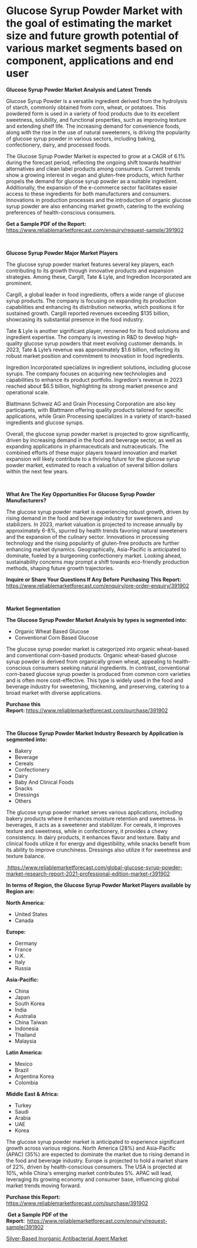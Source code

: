 <p><h1>Glucose Syrup Powder Market with the goal of estimating the market size and future growth potential of various market segments based on component, applications and end user</h1></p><p><strong>Glucose Syrup Powder Market Analysis and Latest Trends</strong></p>
<p><p>Glucose Syrup Powder is a versatile ingredient derived from the hydrolysis of starch, commonly obtained from corn, wheat, or potatoes. This powdered form is used in a variety of food products due to its excellent sweetness, solubility, and functional properties, such as improving texture and extending shelf life. The increasing demand for convenience foods, along with the rise in the use of natural sweeteners, is driving the popularity of glucose syrup powder in various sectors, including baking, confectionery, dairy, and processed foods.</p><p>The Glucose Syrup Powder Market is expected to grow at a CAGR of 6.1% during the forecast period, reflecting the ongoing shift towards healthier alternatives and clean label products among consumers. Current trends show a growing interest in vegan and gluten-free products, which further propels the demand for glucose syrup powder as a suitable ingredient. Additionally, the expansion of the e-commerce sector facilitates easier access to these ingredients for both manufacturers and consumers. Innovations in production processes and the introduction of organic glucose syrup powder are also enhancing market growth, catering to the evolving preferences of health-conscious consumers.</p></p>
<p><strong>Get a Sample PDF of the Report:&nbsp;</strong> <a href="https://www.reliablemarketforecast.com/enquiry/request-sample/391902?utm_campaign=1929&utm_medium=2&utm_source=Github&utm_content=ia&utm_term=16012025&utm_id=glucose-syrup-powder">https://www.reliablemarketforecast.com/enquiry/request-sample/391902</a></p>
<p>&nbsp;</p>
<p><strong>Glucose Syrup Powder Major Market Players</strong></p>
<p><p>The glucose syrup powder market features several key players, each contributing to its growth through innovative products and expansion strategies. Among these, Cargill, Tate & Lyle, and Ingredion Incorporated are prominent.</p><p>Cargill, a global leader in food ingredients, offers a wide range of glucose syrup products. The company is focusing on expanding its production capabilities and enhancing its distribution networks, which positions it for sustained growth. Cargill reported revenues exceeding $135 billion, showcasing its substantial presence in the food industry.</p><p>Tate & Lyle is another significant player, renowned for its food solutions and ingredient expertise. The company is investing in R&D to develop high-quality glucose syrup powders that meet evolving customer demands. In 2023, Tate & Lyle’s revenue was approximately $1.6 billion, reflecting its robust market position and commitment to innovation in food ingredients.</p><p>Ingredion Incorporated specializes in ingredient solutions, including glucose syrups. The company focuses on acquiring new technologies and capabilities to enhance its product portfolio. Ingredion's revenue in 2023 reached about $6.5 billion, highlighting its strong market presence and operational scale.</p><p>Blattmann Schweiz AG and Grain Processing Corporation are also key participants, with Blattmann offering quality products tailored for specific applications, while Grain Processing specializes in a variety of starch-based ingredients and glucose syrups.</p><p>Overall, the glucose syrup powder market is projected to grow significantly, driven by increasing demand in the food and beverage sector, as well as expanding applications in pharmaceuticals and nutraceuticals. The combined efforts of these major players toward innovation and market expansion will likely contribute to a thriving future for the glucose syrup powder market, estimated to reach a valuation of several billion dollars within the next few years.</p></p>
<p>&nbsp;</p>
<p><strong>What Are The Key Opportunities For Glucose Syrup Powder Manufacturers?</strong></p>
<p><p>The glucose syrup powder market is experiencing robust growth, driven by rising demand in the food and beverage industry for sweeteners and stabilizers. In 2023, market valuation is projected to increase annually by approximately 6-8%, spurred by health trends favoring natural sweeteners and the expansion of the culinary sector. Innovations in processing technology and the rising popularity of gluten-free products are further enhancing market dynamics. Geographically, Asia-Pacific is anticipated to dominate, fueled by a burgeoning confectionery market. Looking ahead, sustainability concerns may prompt a shift towards eco-friendly production methods, shaping future growth trajectories.</p></p>
<p><strong>Inquire or Share Your Questions If Any Before Purchasing This Report:</strong> <a href="https://www.reliablemarketforecast.com/enquiry/pre-order-enquiry/391902?utm_campaign=1929&utm_medium=2&utm_source=Github&utm_content=ia&utm_term=16012025&utm_id=glucose-syrup-powder">https://www.reliablemarketforecast.com/enquiry/pre-order-enquiry/391902</a></p>
<p>&nbsp;</p>
<p><strong>Market Segmentation</strong></p>
<p><strong>The Glucose Syrup Powder Market Analysis by types is segmented into:</strong></p>
<p><ul><li>Organic Wheat Based Glucose</li><li>Conventional Corn Based Glucose</li></ul></p>
<p><p>The glucose syrup powder market is categorized into organic wheat-based and conventional corn-based products. Organic wheat-based glucose syrup powder is derived from organically grown wheat, appealing to health-conscious consumers seeking natural ingredients. In contrast, conventional corn-based glucose syrup powder is produced from common corn varieties and is often more cost-effective. This type is widely used in the food and beverage industry for sweetening, thickening, and preserving, catering to a broad market with diverse applications.</p></p>
<p><strong>Purchase this Report:&nbsp;</strong><a href="https://www.reliablemarketforecast.com/purchase/391902?utm_campaign=1929&utm_medium=2&utm_source=Github&utm_content=ia&utm_term=16012025&utm_id=glucose-syrup-powder">https://www.reliablemarketforecast.com/purchase/391902</a></p>
<p>&nbsp;</p>
<p><strong>The Glucose Syrup Powder Market Industry Research by Application is segmented into:</strong></p>
<p><ul><li>Bakery</li><li>Beverage</li><li>Cereals</li><li>Confectionery</li><li>Dairy</li><li>Baby And Clinical Foods</li><li>Snacks</li><li>Dressings</li><li>Others</li></ul></p>
<p><p>The glucose syrup powder market serves various applications, including bakery products where it enhances moisture retention and sweetness. In beverages, it acts as a sweetener and stabilizer. For cereals, it improves texture and sweetness, while in confectionery, it provides a chewy consistency. In dairy products, it enhances flavor and texture. Baby and clinical foods utilize it for energy and digestibility, while snacks benefit from its ability to improve crunchiness. Dressings also utilize it for sweetness and texture balance.</p></p>
<p><a href="https://www.reliablemarketforecast.com/global-glucose-syrup-powder-market-research-report-2021-professional-edition-market-r391902?utm_campaign=1929&utm_medium=2&utm_source=Github&utm_content=ia&utm_term=16012025&utm_id=glucose-syrup-powder">&nbsp;https://www.reliablemarketforecast.com/global-glucose-syrup-powder-market-research-report-2021-professional-edition-market-r391902</a></p>
<p><strong>In terms of Region, the Glucose Syrup Powder Market Players available by Region are:</strong></p>
<p>
    <p> <strong> North America: </strong>
        <ul>
            <li>United States</li>
            <li>Canada</li>
        </ul>
        </p> 
    <p> <strong> Europe: </strong>
        <ul>
            <li>Germany</li>
            <li>France</li>
            <li>U.K.</li>
            <li>Italy</li>
            <li>Russia</li>
        </ul>
        </p> 
    <p> <strong> Asia-Pacific: </strong>
        <ul>
            <li>China</li>
            <li>Japan</li>
            <li>South Korea</li>
            <li>India</li>
            <li>Australia</li>
            <li>China Taiwan</li>
            <li>Indonesia</li>
            <li>Thailand</li>
            <li>Malaysia</li>
        </ul>
        </p> 
    <p> <strong> Latin America: </strong>
        <ul>
            <li>Mexico</li>
            <li>Brazil</li>
            <li>Argentina Korea</li>
            <li>Colombia</li>
        </ul>
        </p> 
    <p> <strong> Middle East & Africa: </strong>
        <ul>
            <li>Turkey</li>
            <li>Saudi</li>
            <li>Arabia</li>
            <li>UAE</li>
            <li>Korea</li>
        </ul>
    </p>
    </p>
<p><p>The glucose syrup powder market is anticipated to experience significant growth across various regions. North America (28%) and Asia-Pacific (APAC) (35%) are expected to dominate the market due to rising demand in the food and beverage industry. Europe is projected to hold a market share of 22%, driven by health-conscious consumers. The USA is projected at 10%, while China's emerging market contributes 5%. APAC will lead, leveraging its growing economy and consumer base, influencing global market trends moving forward.</p></p>
<p><strong>Purchase this Report: </strong><a href="https://www.reliablemarketforecast.com/purchase/391902?utm_campaign=1929&utm_medium=2&utm_source=Github&utm_content=ia&utm_term=16012025&utm_id=glucose-syrup-powder">https://www.reliablemarketforecast.com/purchase/391902</a></p>
<p>&nbsp;<strong>Get a Sample PDF of the Report:&nbsp;&nbsp;</strong><a href="https://www.reliablemarketforecast.com/enquiry/request-sample/391902?utm_campaign=1929&utm_medium=2&utm_source=Github&utm_content=ia&utm_term=16012025&utm_id=glucose-syrup-powder">https://www.reliablemarketforecast.com/enquiry/request-sample/391902</a></p>
<p><strong></strong></p>
<p><p><a href="https://github.com/dringals/Market-Research-Report-List-6/blob/main/silver-based-inorganic-antibacterial-agent-market.md?utm_campaign=1929&utm_medium=2&utm_source=Github&utm_content=ia&utm_term=16012025&utm_id=glucose-syrup-powder">Silver-Based Inorganic Antibacterial Agent Market</a></p></p>